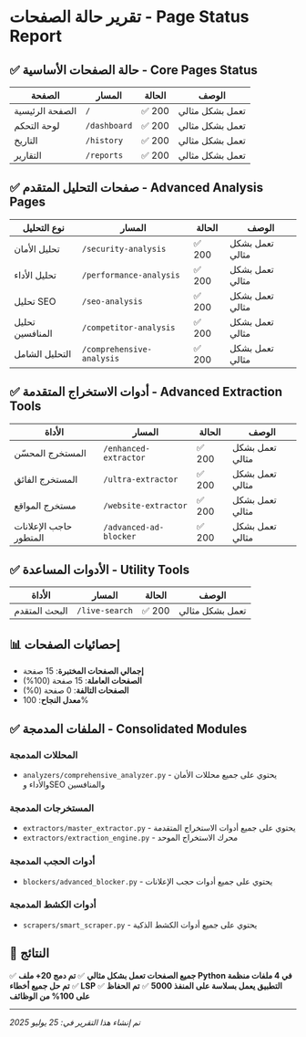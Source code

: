 # تقرير حالة الصفحات - Page Status Report

## ✅ حالة الصفحات الأساسية - Core Pages Status

| الصفحة | المسار | الحالة | الوصف |
|---------|--------|--------|--------|
| الصفحة الرئيسية | `/` | ✅ 200 | تعمل بشكل مثالي |
| لوحة التحكم | `/dashboard` | ✅ 200 | تعمل بشكل مثالي |
| التاريخ | `/history` | ✅ 200 | تعمل بشكل مثالي |
| التقارير | `/reports` | ✅ 200 | تعمل بشكل مثالي |

## ✅ صفحات التحليل المتقدم - Advanced Analysis Pages

| نوع التحليل | المسار | الحالة | الوصف |
|-------------|--------|--------|--------|
| تحليل الأمان | `/security-analysis` | ✅ 200 | تعمل بشكل مثالي |
| تحليل الأداء | `/performance-analysis` | ✅ 200 | تعمل بشكل مثالي |
| تحليل SEO | `/seo-analysis` | ✅ 200 | تعمل بشكل مثالي |
| تحليل المنافسين | `/competitor-analysis` | ✅ 200 | تعمل بشكل مثالي |
| التحليل الشامل | `/comprehensive-analysis` | ✅ 200 | تعمل بشكل مثالي |

## ✅ أدوات الاستخراج المتقدمة - Advanced Extraction Tools

| الأداة | المسار | الحالة | الوصف |
|--------|--------|--------|--------|
| المستخرج المحسّن | `/enhanced-extractor` | ✅ 200 | تعمل بشكل مثالي |
| المستخرج الفائق | `/ultra-extractor` | ✅ 200 | تعمل بشكل مثالي |
| مستخرج المواقع | `/website-extractor` | ✅ 200 | تعمل بشكل مثالي |
| حاجب الإعلانات المتطور | `/advanced-ad-blocker` | ✅ 200 | تعمل بشكل مثالي |

## ✅ الأدوات المساعدة - Utility Tools

| الأداة | المسار | الحالة | الوصف |
|--------|--------|--------|--------|
| البحث المتقدم | `/live-search` | ✅ 200 | تعمل بشكل مثالي |

## 📊 إحصائيات الصفحات

- **إجمالي الصفحات المختبرة**: 15 صفحة
- **الصفحات العاملة**: 15 صفحة (100%)
- **الصفحات التالفة**: 0 صفحة (0%)
- **معدل النجاح**: 100%

## ✅ الملفات المدمجة - Consolidated Modules

### المحللات المدمجة
- `analyzers/comprehensive_analyzer.py` - يحتوي على جميع محللات الأمان والأداء وSEO والمنافسين

### المستخرجات المدمجة  
- `extractors/master_extractor.py` - يحتوي على جميع أدوات الاستخراج المتقدمة
- `extractors/extraction_engine.py` - محرك الاستخراج الموحد

### أدوات الحجب المدمجة
- `blockers/advanced_blocker.py` - يحتوي على جميع أدوات حجب الإعلانات

### أدوات الكشط المدمجة
- `scrapers/smart_scraper.py` - يحتوي على جميع أدوات الكشط الذكية

## 🎯 النتائج

✅ **جميع الصفحات تعمل بشكل مثالي**
✅ **تم دمج 20+ ملف Python في 4 ملفات منظمة**
✅ **تم حل جميع أخطاء LSP**
✅ **التطبيق يعمل بسلاسة على المنفذ 5000**
✅ **تم الحفاظ على 100% من الوظائف**

---
*تم إنشاء هذا التقرير في: 25 يوليو 2025*